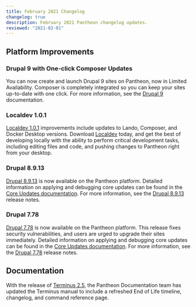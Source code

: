 ```yaml
---
title: February 2021 Changelog
changelog: true
description: February 2021 Pantheon changelog updates.
reviewed: "2021-02-01"
---
```


## Platform Improvements

### Drupal 9 with One-click Composer Updates

You can now create and launch Drupal 9 sites on Pantheon, now in Limited Availability. Composer is completely integrated so you can keep your sites up-to-date with one click. For more information, see the [Drupal 9](/drupal) documentation.

<!-- excerpt -->

### Localdev 1.0.1

[Localdev 1.0.1](/guides/localdev) improvements include updates to Lando, Composer, and Docker Desktop versions. Download [Localdev](/guides/localdev) today, and get the best of developing locally with the ability to perform critical development tasks, including editing files and code, and pushing changes to Pantheon right from your desktop.

### Drupal 8.9.13

[Drupal 8.9.13](https://www.drupal.org/project/drupal/releases/8.9.13) is now available on the Pantheon platform. Detailed information on applying and debugging core updates can be found in the [Core Updates documentation](/core-updates). For more information, see the [Drupal 8.9.13](https://www.drupal.org/project/drupal/releases/8.9.13) release notes.

### Drupal 7.78

[Drupal 7.78](https://www.drupal.org/project/drupal/releases/7.78) is now available on the Pantheon platform. This release fixes security vulnerabilities, and users are urged to upgrade their sites immediately. Detailed information on applying and debugging core updates can be found in the [Core Updates documentation](/core-updates). For more information, see the [Drupal 7.78](https://www.drupal.org/project/drupal/releases/7.78) release notes.

## Documentation

With the release of [Terminus 2.5](/terminus), the Pantheon Documentation team has updated the Terminus manual to include a refreshed End of Life timeline, changelog, and command reference page.
